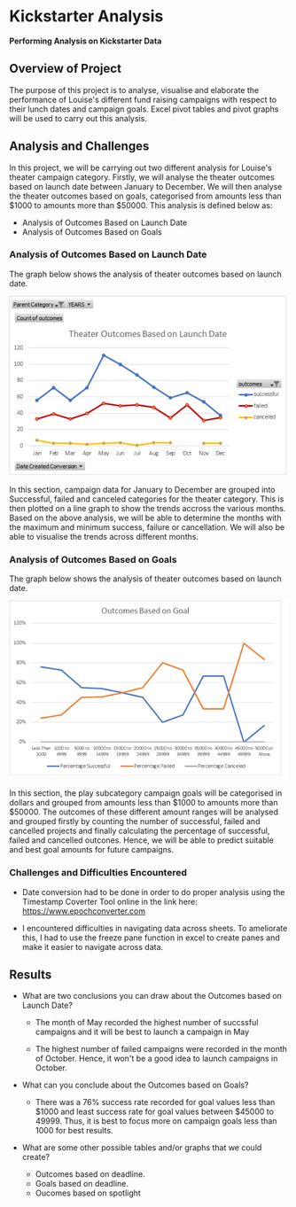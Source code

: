 # Kickstarter Analysis
**Performing Analysis on Kickstarter Data**

  ## Overview of Project
  The purpose of this project is to analyse, visualise and elaborate the performance of Louise's different fund raising campaigns with respect to their lunch dates and campaign goals. Excel pivot tables and pivot graphs will be used to carry out this analysis.

  ## Analysis and Challenges
  In this project, we will be carrying out two different analysis for Louise's theater campaign category.
  Firstly, we will analyse the theater outcomes based on launch date between January to December. We will then analyse the theater outcomes based on goals, categorised from amounts less than $1000 to amounts more than $50000. This analysis is defined below as:
   + Analysis of Outcomes Based on Launch Date
   + Analysis of Outcomes Based on Goals

   ### Analysis of Outcomes Based on Launch Date
   The graph below shows the analysis of theater outcomes based on launch date.

   ![Launch_Date_Oucomes](https://github.com/nnamdiilokah/kickstarter-analysis/blob/main/Theater_Outcomes_vs_Launch.png)
   
   In this section, campaign data for January to December are grouped into Successful, failed and canceled categories for the theater category. This is then plotted on a line graph to show the trends accross the various months. Based on the above analysis, we will be able to determine the months with the maximum and minimum success, failure or cancellation. We will also be able to visualise the trends across different months.

   ### Analysis of Outcomes Based on Goals
   The graph below shows the analysis of theater outcomes based on launch date.

   ![Goals_Oucomes](https://github.com/nnamdiilokah/kickstarter-analysis/blob/main/Outcomes_vs_Goals.png)

   In this section, the play subcategory campaign goals will be categorised in dollars and grouped from amounts less than $1000 to amounts more than $50000. The outcomes of these different amount ranges will be analysed and grouped firstly by counting the number of successful, failed and cancelled projects and finally calculating the percentage of successful, failed and cancelled outcones. Hence, we will be able to predict suitable and best goal amounts for future campaigns.

   ### Challenges and Difficulties Encountered
   + Date conversion had to be done in order to do proper analysis using the Timestamp Coverter Tool online in the link here: https://www.epochconverter.com

   + I encountered difficulties in navigating data across sheets. To ameliorate this, I had to use the freeze pane function in excel to create panes and make it easier to navigate across data.

## Results

- What are two conclusions you can draw about the Outcomes based on Launch Date?
   + The month of May recorded the highest number of succssful campaigns and it will be best to launch a campaign in May

   + The highest number of failed campaigns were recorded in the month of October. Hence, it won't be a good idea to launch campaigns in October.

- What can you conclude about the Outcomes based on Goals?
   + There was a 76% success rate recorded for goal values less than $1000 and least success rate for goal values between $45000 to 49999. Thus, it is best to focus more on campaign goals less than 1000 for best results.

- What are some other possible tables and/or graphs that we could create?
   + Outcomes based on deadline.
   + Goals based on deadline.
   + Oucomes based on spotlight

